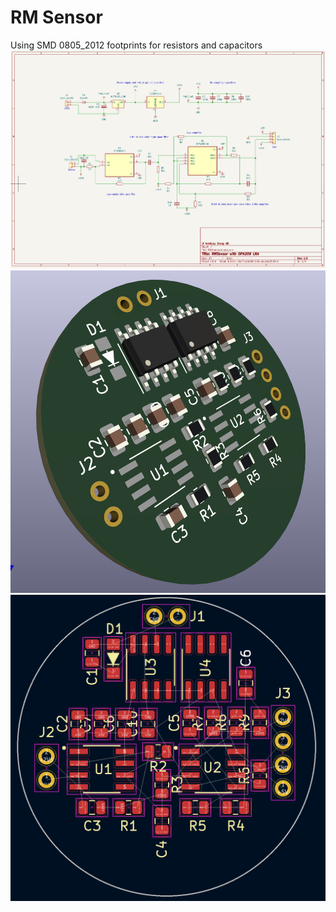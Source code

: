 # RM Sensor

Using SMD 0805_2012 footprints for resistors and capacitors
![Schematic](RMSensorSchematic.png)
![Schematic](RMSensor3D.png)
![Schematic](RMSensorPCB.png)
